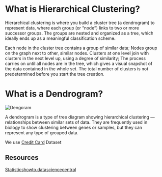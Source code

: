 
# What is Hierarchical Clustering?

Hierarchical clustering is where you build a cluster tree (a dendrogram) to represent data, where each group (or “node”) links to two or more successor groups. The groups are nested and organized as a tree, which ideally ends up as a meaningful classification scheme.

Each node in the cluster tree contains a group of similar data; Nodes group on the graph next to other, similar nodes. Clusters at one level join with clusters in the next level up, using a degree of similarity; The process carries on until all nodes are in the tree, which gives a visual snapshot of the data contained in the whole set. The total number of clusters is not predetermined before you start the tree creation.


# What is a Dendrogram?
![Dengoram](https://www.statisticshowto.datasciencecentral.com/wp-content/uploads/2016/11/clustergram.png)

A dendrogram is a type of tree diagram showing hierarchical clustering — relationships between similar sets of data. They are frequently used in biology to show clustering between genes or samples, but they can represent any type of grouped data.




We use [Credit Card](https://www.kaggle.com/arjunbhasin2013/ccdata) Dataset

## Resources

[Statisticshowto.datasciencecentral](https://www.statisticshowto.datasciencecentral.com/hierarchical-clustering/)
